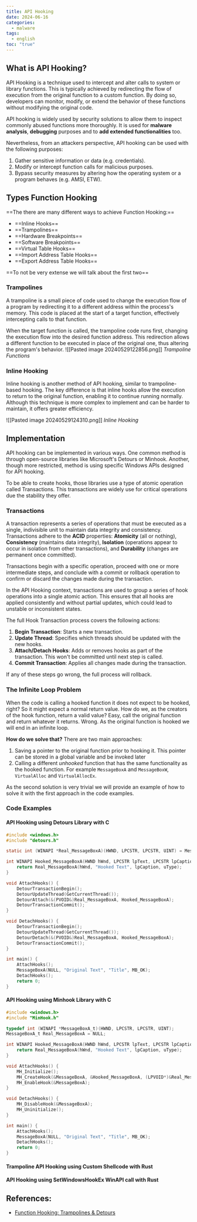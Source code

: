 ```yaml
---
title: API Hooking
date: 2024-06-16
categories:
  - malware
tags:
  - english
toc: "true"
---
```

## What is API Hooking?
API Hooking is a technique used to intercept and alter calls to system or library functions. This is typically achieved by redirecting the flow of execution from the original function to a custom function. By doing so, developers can monitor, modify, or extend the behavior of these functions without modifying the original code.

API hooking is widely used by security solutions to allow them to inspect commonly abused functions more thoroughly. It is used for **malware analysis**, **debugging** purposes and to **add extended functionalities** too. 

Nevertheless, from an attackers perspective, API hooking can be used with the following purposes:

1. Gather sensitive information or data (e.g. credentials).
2. Modify or intercept function calls for malicious purposes.
3. Bypass security measures by altering how the operating system or a program behaves (e.g. AMSI, ETW).

## Types Function Hooking

==The there are many different ways to achieve Function Hooking:==

- ==Inline Hooks==
- ==Trampolines==
- ==Hardware Breakpoints==
- ==Software Breakpoints==
- ==Virtual Table Hooks==
- ==Import Address Table Hooks== 
- ==Export Address Table Hooks==

==To not be very extense we will talk about the first two==
### Trampolines
A trampoline is a small piece of code used to change the execution flow of a program by redirecting it to a different address within the process's memory. This code is placed at the start of a target function, effectively intercepting calls to that function. 

When the target function is called, the trampoline code runs first, changing the execution flow into the desired function address. This redirection allows a different function to be executed in place of the original one, thus altering the program's behavior.
![[Pasted image 20240529122856.png]]
_Trampoline Functions_
### Inline Hooking
Inline hooking is another method of API hooking, similar to trampoline-based hooking. The key difference is that inline hooks allow the execution to return to the original function, enabling it to continue running normally. Although this technique is more complex to implement and can be harder to maintain, it offers greater efficiency.

![[Pasted image 20240529124310.png]]
_Inline Hooking_

## Implementation
API hooking can be implemented in various ways. One common method is through open-source libraries like Microsoft's Detours or Minhook. Another, though more restricted, method is using specific Windows APIs designed for API hooking.

To be able to create hooks, those libraries use a type of atomic operation called Transactions. This transactions are widely use for critical operations due the stability they offer. 
### Transactions
A transaction represents a series of operations that must be executed as a single, indivisible unit to maintain data integrity and consistency. Transactions adhere to the **ACID** properties: **Atomicity** (all or nothing), **Consistency** (maintains data integrity), **Isolation** (operations appear to occur in isolation from other transactions), and **Durability** (changes are permanent once committed). 

Transactions begin with a specific operation, proceed with one or more intermediate steps, and conclude with a commit or rollback operation to confirm or discard the changes made during the transaction.

In the API Hooking context, transactions are used to group a series of hook operations into a single atomic action. This ensures that all hooks are applied consistently and without partial updates, which could lead to unstable or inconsistent states. 

The full Hook Transaction process covers the following actions:

1. **Begin Transaction**: Starts a new transaction.
2. **Update Thread**: Specifies which threads should be updated with the new hooks.
3. **Attach/Detach Hooks**: Adds or removes hooks as part of the transaction. This won't be committed until next step is called. 
4. **Commit Transaction**: Applies all changes made during the transaction.

If any of these steps go wrong, the full process will rollback. 

### The Infinite Loop Problem
When the code is calling a hooked function it does not expect to be hooked, right? So it might expect a normal return value. How do we, as the creators of the hook function, return a valid value? Easy, call the original function and return whatever it returns. Wrong. As the original function is hooked we will end in an infinite loop. 

**How do we solve that?** 
There are two main approaches: 
1. Saving a pointer to the original function prior to hooking it. This pointer can be stored in a global variable and be invoked later
2. Calling a different _unhooked_ function that has the same functionality as the hooked function. For example `MessageBoxA` and `MessageBoxW`, `VirtualAlloc` and `VirtualAllocEx`.

As the second solution is very trivial we will provide an example of how to solve it with the first approach in the code examples. 
### Code Examples

#### API Hooking using Detours Library with C
```c
#include <windows.h>
#include "detours.h"

static int (WINAPI *Real_MessageBoxA)(HWND, LPCSTR, LPCSTR, UINT) = MessageBoxA;

int WINAPI Hooked_MessageBoxA(HWND hWnd, LPCSTR lpText, LPCSTR lpCaption, UINT uType) {
    return Real_MessageBoxA(hWnd, "Hooked Text", lpCaption, uType);
}

void AttachHooks() {
    DetourTransactionBegin();
    DetourUpdateThread(GetCurrentThread());
    DetourAttach(&(PVOID&)Real_MessageBoxA, Hooked_MessageBoxA);
    DetourTransactionCommit();
}

void DetachHooks() {
    DetourTransactionBegin();
    DetourUpdateThread(GetCurrentThread());
    DetourDetach(&(PVOID&)Real_MessageBoxA, Hooked_MessageBoxA);
    DetourTransactionCommit();
}

int main() {
    AttachHooks();
    MessageBoxA(NULL, "Original Text", "Title", MB_OK);
    DetachHooks();
    return 0;
}
```

#### API Hooking using Minhook Library with C

```c
#include <windows.h>
#include "MinHook.h"

typedef int (WINAPI *MessageBoxA_t)(HWND, LPCSTR, LPCSTR, UINT);
MessageBoxA_t Real_MessageBoxA = NULL;

int WINAPI Hooked_MessageBoxA(HWND hWnd, LPCSTR lpText, LPCSTR lpCaption, UINT uType) {
    return Real_MessageBoxA(hWnd, "Hooked Text", lpCaption, uType);
}

void AttachHooks() {
    MH_Initialize();
    MH_CreateHook(&MessageBoxA, &Hooked_MessageBoxA, (LPVOID*)&Real_MessageBoxA);
    MH_EnableHook(&MessageBoxA);
}

void DetachHooks() {
    MH_DisableHook(&MessageBoxA);
    MH_Uninitialize();
}

int main() {
    AttachHooks();
    MessageBoxA(NULL, "Original Text", "Title", MB_OK);
    DetachHooks();
    return 0;
}
```

#### Trampoline API Hooking using Custom Shellcode with Rust

#### API Hooking using SetWindowsHookEx WinAPI call with Rust

## References: 
- [Function Hooking: Trampolines & Detours](https://www.codereversing.com/archives/593)